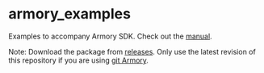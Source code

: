 # armory_examples

Examples to accompany Armory SDK. Check out the [manual](https://github.com/armory3d/armory/wiki).

Note: Download the package from [releases](https://github.com/armory3d/armory_examples/releases). Only use the latest revision of this repository if you are using [git Armory](https://github.com/armory3d/armory/wiki/gitversion).

